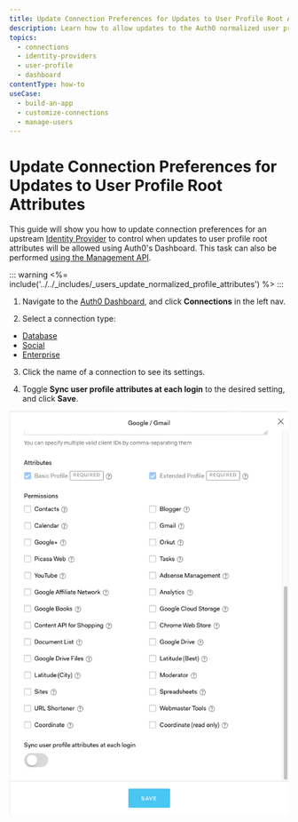 ```yaml
---
title: Update Connection Preferences for Updates to User Profile Root Attributes
description: Learn how to allow updates to the Auth0 normalized user profile from a connection using the Auth0 Dashboard.
topics:
  - connections
  - identity-providers
  - user-profile
  - dashboard
contentType: how-to
useCase:
  - build-an-app
  - customize-connections
  - manage-users
---
```


# Update Connection Preferences for Updates to User Profile Root Attributes

This guide will show you how to update connection preferences for an upstream [Identity Provider](/connections) to control when updates to user profile root attributes will be allowed using Auth0's Dashboard. This task can also be performed [using the Management API](/api/management/guides/connections/update-connection-user-root-attributes).

::: warning
<%= include('../../_includes/_users_update_normalized_profile_attributes') %>
:::

1. Navigate to the [Auth0 Dashboard](${manage_url}/#/), and click **Connections** in the left nav.

2. Select a connection type:

- [Database](${manage_url}/#/connections/database)
- [Social](${manage_url}/#/connections/social)
- [Enterprise](${manage_url}/#/connections/enterprise)

3. Click the name of a connection to see its settings.

4. Toggle **Sync user profile attributes at each login** to the desired setting, and click **Save**.

![Sync user profile attributes at each login](/media/articles/connections/allow-update-normalized-user-profile.png)